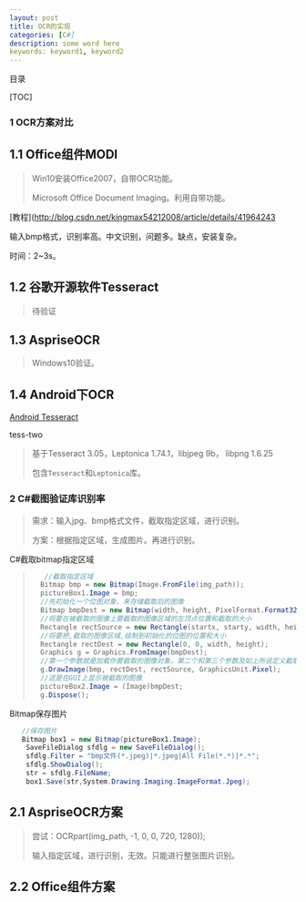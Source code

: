```yaml
---
layout: post
title: OCR的实现
categories: [C#]
description: some word here
keywords: keyword1, keyword2
---
```


目录

[TOC]

### 1 OCR方案对比

## 1.1 Office组件MODI

> Win10安装Office2007，自带OCR功能。
>
> Microsoft Office Document Imaging。利用自带功能。

[教程](http://blog.csdn.net/kingmax54212008/article/details/41964243

输入bmp格式，识别率高。中文识别，问题多。缺点，安装复杂。

时间：2~3s。

## 1.2 谷歌开源软件Tesseract

> 待验证

## 1.3 AspriseOCR

> Windows10验证。

## 1.4  Android下OCR

[Android Tesseract](https://segmentfault.com/a/1190000005160146)

tess-two

> 基于Tesseract 3.05，Leptonica 1.74.1，libjpeg 9b， libpng 1.6.25
>
> 包含`Tesseract`和`Leptonica`库。

### 2 C#截图验证库识别率

> 需求：输入jpg、bmp格式文件，截取指定区域，进行识别。
>
> 方案：根据指定区域，生成图片。再进行识别。

C#截取bitmap指定区域

> ```c#
>    //截取指定区域
>   Bitmap bmp = new Bitmap(Image.FromFile(img_path));
>   pictureBox1.Image = bmp;
>   //先初始化一个位图对象，来存储截取后的图像
>   Bitmap bmpDest = new Bitmap(width, height, PixelFormat.Format32bppRgb);
>   //将要在被截取的图像上要截取的图像区域的左顶点位置和截取的大小
>   Rectangle rectSource = new Rectangle(startx, starty, width, height);
>   //将要把,截取的图像区域,绘制到初始化的位图的位置和大小
>   Rectangle rectDest = new Rectangle(0, 0, width, height);
>   Graphics g = Graphics.FromImage(bmpDest);
>   //第一个参数就是加载你要截取的图像对象，第二个和第三个参数及如上所说定义截取和绘制图像过程中的相关属性，第四个属性定义了属性值所使用的度量单位
>   g.DrawImage(bmp, rectDest, rectSource, GraphicsUnit.Pixel);
>   //这是在GUI上显示被截取的图像
>   pictureBox2.Image = (Image)bmpDest;
>   g.Dispose();
> ```

Bitmap保存图片

```C#
   //保存图片
   Bitmap box1 = new Bitmap(pictureBox1.Image);
    SaveFileDialog sfdlg = new SaveFileDialog();
    sfdlg.Filter = "bmp文件(*.jpeg)|*.jpeg|All File(*.*)|*.*";
    sfdlg.ShowDialog();
    str = sfdlg.FileName;
    box1.Save(str,System.Drawing.Imaging.ImageFormat.Jpeg);
```



## 2.1 AspriseOCR方案

> 尝试：OCRpart(img_path, -1, 0, 0, 720, 1280));
>
> 输入指定区域，进行识别，无效。只能进行整张图片识别。

## 2.2 Office组件方案



